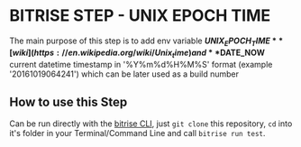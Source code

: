 # BITRISE STEP - UNIX EPOCH TIME

The main purpose of this step is to add env variable **$UNIX_EPOCH_TIME** [wiki](https://en.wikipedia.org/wiki/Unix_time) and **$DATE_NOW** current datetime timestamp in '%Y%m%d%H%M%S' format (example '20161019064241') which can be later used as a build number


## How to use this Step

Can be run directly with the [bitrise CLI](https://github.com/bitrise-io/bitrise),
just `git clone` this repository, `cd` into it's folder in your Terminal/Command Line
and call `bitrise run test`.